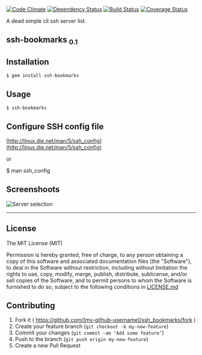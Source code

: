 
[![Code Climate](https://codeclimate.com/github/AndreyAntipov/ssh-bookmarks-cli/badges/gpa.svg)](https://codeclimate.com/github/AndreyAntipov/ssh-bookmarks-cli)
[![Dependency Status](https://gemnasium.com/AndreyAntipov/ssh-bookmarks-cli.svg)](https://gemnasium.com/AndreyAntipov/ssh-bookmarks-cli)
[![Build Status](https://travis-ci.org/AndreyAntipov/ssh-bookmarks-cli.svg?branch=master)](https://travis-ci.org/AndreyAntipov/ssh-bookmarks-cli)
[![Coverage Status](https://img.shields.io/coveralls/AndreyAntipov/ssh-bookmarks-cli.svg)](https://coveralls.io/r/AndreyAntipov/ssh-bookmarks-cli)

A dead simple cli ssh server list.

## ssh-bookmarks <sub>0.1</sub>


## Installation

    $ gem install ssh-bookmarks

## Usage

    $ ssh-bookmarks


## Configure SSH config file

[http://linux.die.net/man/5/ssh_config](http://linux.die.net/man/5/ssh_config)

or

$ man ssh_config

## Screenshoots

![Server selection](https://raw.githubusercontent.com/AndreyAntipov/ssh-bookmarks-shell/media/screenshoot.png "Server selection")

--- 

## License

The MIT License (MIT) 

Permission is hereby granted, free of charge, to any person obtaining a copy of this software and associated documentation files (the "Software"), to deal in the Software without restriction, including without limitation the rights to use, copy, modify, merge, publish, distribute, sublicense, and/or sell copies of the Software, and to permit persons to whom the Software is furnished to do so, subject to the following conditions in [LICENSE.md](https://github.com/AndreyAntipov/ssh-bookmarks-shell/blob/master/LICENSE.md)

## Contributing

1. Fork it ( https://github.com/[my-github-username]/ssh_bookmarks/fork )
2. Create your feature branch (`git checkout -b my-new-feature`)
3. Commit your changes (`git commit -am ‘Add some feature’`)
4. Push to the branch (`git push origin my-new-feature`)
5. Create a new Pull Request
